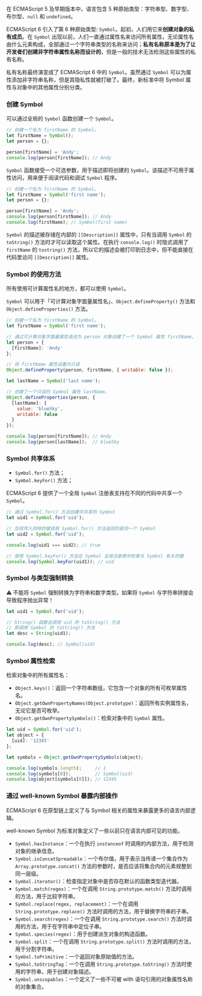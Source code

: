 
在 ECMAScript 5 及早期版本中，语言包含 5 种原始类型：字符串型、数字型、布尔型、`null` 和 `undefined`。

ECMAScript 6 引入了第 6 种原始类型: `Symbol`。起初，人们用它来**创建对象的私有成员**。在 `Symbol` 出现以前，人们一直通过属性名来访问所有属性，无论属性名由什么元素构成，全部通过一个字符串类型的名称来访问；**私有名称原本是为了让开发者们创建非字符串属性名称而设计的**，但是一般的技术无法检测这些属性的私有名称。

私有名称最终演变成了 ECMAScript 6 中的 `Symbol`。虽然通过 `Symbol` 可以为属性添加非字符串名称，但是其隐私性就被打破了。最终，新标准中将 Symbol 属性与对象中的其他属性分别分类。

### 创建 Symbol

可以通过全局的 `Symbol` 函数创建一个 `Symbol`。
```js
// 创建一个名为 firstName 的 Symbol。
let firstName = Symbol();
let person = {};

person[firstName] = 'Andy';
console.log(person[firstName]); // Andy
```

`Symbol` 函数接受一个可选参数，用于描述即将创建的 `Symbol`。该描述不可用于属性访问，用来便于阅读代码和调试 `Symbol` 程序。

```js
// 创建一个名为 firstName 的 Symbol。
let firstName = Symbol('first name');
let person = {};

person[firstName] = 'Andy';
console.log(person[firstName]); // Andy
console.log(firstName); // Symbol(first name)
```

`Symbol` 的描述被存储在内部的 `[[Description]]` 属性中，只有当调用 `Symbol` 的 `toString()` 方法时才可以读取这个属性。在执行 `console.log()` 时隐式调用了 `firstName` 的 `tostring()` 方法，所以它的描述会被打印到日志中，但不能直接在代码里访问 `[[Description]]` 属性。

### Symbol 的使用方法

所有使用可计算属性名的地方，都可以使用 `Symbol`。

`Symbol` 可以用于「可计算对象字面量属性名」、`Object.defineProperty()` 方法和 `Object.defineProperties()` 方法。

```js
// 创建一个名为 firstName 的 Symbol。
let firstName = Symbol('first name');

// 通过可计算对象字面量属性语法为 person 对象创建了一个 Symbol 属性 firstName。
let person = {
  [firstName]: 'Andy'
};

// 将 firstName 属性设置为只读
Object.defineProperty(person, firstName, { writable: false });

let lastName = Symbol('last name');

// 创建了一个只读的 Symbol 属性 lastName。
Object.defineProperties(person, {
  [lastName]: {
    value: 'blueSky',
    writable: false
  }
});

console.log(person[firstName]); // Andy
console.log(person[lastName]);  // blueSky
```

### Symbol 共享体系

* `Symbol.for()` 方法；
* `Symbol.keyFor()` 方法；

ECMAScript 6 提供了一个全局 `Symbol` 注册表支持在不同的代码中共享一个 `Symbol`。

```js
// 通过 Symbol.for() 方法创建可共享的 Symbol
let uid1 = Symbol.for('uid');

// 后续传入同样的键调用 Symbol.for() 方法返回的是同一个 Symbol
let uid2 = Symbol.for('uid');

console.log(uid1 === uid2); // true

// 使用 Symbol.keyFor() 方法在 Symbol 全局注册表中检索与 Symbol 有关的键
console.log(Symbol.keyFor(uid1)); // uid
```


### Symbol 与类型强制转换

⚠️ 不能将 `Symbol` 强制转换为字符串和数字类型。如果将 `Symbol` 与字符串拼接会导致程序抛出异常！

```js
let uid1 = Symbol.for('uid');

// String() 函数会调用 uid 的 toString() 方法
// 即调用 Symbol 的 toString() 方法
let desc = String(uid1);

console.log(desc); // Symbol(uid)
```

### Symbol 属性检索

检索对象中的所有属性名：

* `Object.keys()`：返回一个字符串数组，它包含一个对象的所有可枚举属性名。
* `Object.getOwnPropertyNames(Object.prototype)`：返回所有实例属性名，无论它是否可枚举。
* `Object.getOwnPropertySymbols()`：检索对象中的 `Symbol` 属性。

```js
let uid = Symbol.for('uid');
let object = {
  [uid]: '12345'
};

let symbols = Object.getOwnPropertySymbols(object);

console.log(symbols.length);     // 1
console.log(symbols[0]);         // Symbol(uid)
console.log(object[symbols[0]]); // 12345
```

### 通过 well-known Symbol 暴露内部操作

ECMAScript 6 在原型链上定义了与 Symbol 相关的属性来暴露更多的语言内部逻辑。

well-known Symbol 为标准对象定义了一些以前只在语言内部可见的功能。


* `Symbol.hasInstance`：一个在执行 `instanceof` 时调用的内部方法，用于检测对象的继承信息。
* `Symbol.isConcatSpreadable`：一个布尔值，用于表示当传递一个集合作为 `Array.prototype.concat()` 方法的参数时，是否应该将集合内的元素规整到同一层级。
* `Symbol.iterator()`：检查指定对象中是否存在默认的函数类型迭代器。
* `Symbol.match(regex)`：一个在调用 `String.prototype.match()` 方法时调用的方法，用于比较字符串。
* `Symbol.replace(regex, replacement)`：一个在调用 `String.prototype.replace()` 方法时调用的方法，用于替换字符串的子串。
* `Symbol.search(regex)`：一个在调用 `String.prototype.search()` 方法时调用的方法，用于在字符串中定位子串。
* `Symbol.species(regex)`：用于创建派生对象的构造函数。
* `Symbol.split`：一个在调用 `String.prototype.split()` 方法时调用的方法，用于分割字符串。
* `Symbol.toPrimitive`：一个返回对象原始值的方法。
* `Symbol.toStringTag`：一个在调用 `String.prototype.toString()` 方法时使用的字符串，用于创建对象描述。
* `Symbol.unscopables`：一个定义了一些不可被 with 语句引用的对象属性名称的对象集合。






